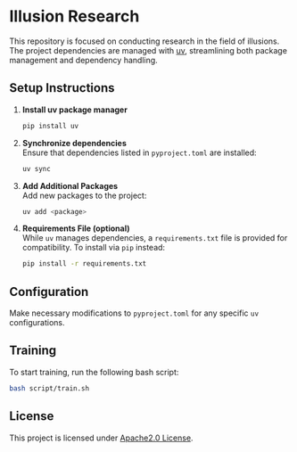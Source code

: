 # Illusion Research

This repository is focused on conducting research in the field of illusions. The project dependencies are managed with [uv](https://pypi.org/project/uv/), streamlining both package management and dependency handling.

## Setup Instructions

1. **Install uv package manager**  
   ```bash
   pip install uv
   ```

2. **Synchronize dependencies**  
   Ensure that dependencies listed in `pyproject.toml` are installed:
   ```bash
   uv sync
   ```

3. **Add Additional Packages**  
   Add new packages to the project:
   ```bash
   uv add <package>
   ```

4. **Requirements File (optional)**  
   While `uv` manages dependencies, a `requirements.txt` file is provided for compatibility. To install via `pip` instead:
   ```bash
   pip install -r requirements.txt
   ```

## Configuration

Make necessary modifications to `pyproject.toml` for any specific `uv` configurations.

## Training

To start training, run the following bash script:
```bash
bash script/train.sh
```

## License

This project is licensed under [Apache2.0 License](LICENSE).
